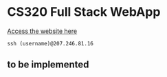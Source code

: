# CS320 Full Stack WebApp

[Access the website here](207.246.81.16)

`ssh (username)@207.246.81.16`

## to be implemented
